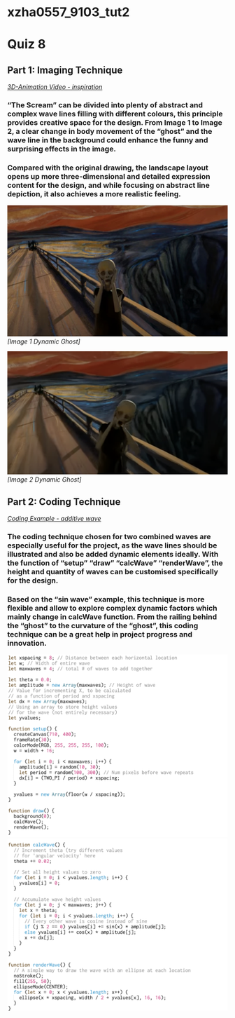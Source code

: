 # xzha0557_9103_tut2

# Quiz 8

## Part 1: Imaging Technique
*[3D-Animation Video - inspiration](https://www.youtube.com/watch?v=nPCD7OciF7A)* 

### “The Scream” can be divided into plenty of abstract and complex wave lines filling with different colours, this principle provides creative space for the design.  From Image 1 to Image 2, a clear change in body movement of the “ghost” and the wave line in the background could enhance the funny and surprising effects in the image. 

### Compared with the original drawing, the landscape layout opens up more three-dimensional and detailed expression content for the design, and while focusing on abstract line depiction, it also achieves a more realistic feeling. 

![Image 1 Dynamic Ghost](https://github.com/SilenceSinger/xzha0557_9103_tut2/blob/25cbc4c2d15ae139d04b33573b44e9f2f71bc307/readmeImages/Image%201%20Dynamic%20Ghost.jpg)
*[Image 1 Dynamic Ghost]* 

![Image 2 Dynamic Ghost](https://github.com/SilenceSinger/xzha0557_9103_tut2/blob/dd1563703271c3071be598699852fc0a3631aaec/readmeImages/Image%202%20Dynamic%20Ghost.png)
*[Image 2 Dynamic Ghost]* 

## Part 2: Coding Technique
*[Coding Example - additive wave](https://p5js.org/examples/math-additive-wave.html)*

### The coding technique chosen for two combined waves are especially useful for the project, as the wave lines should be illustrated and also be added dynamic elements ideally. With the function of “setup” “draw” “calcWave” “renderWave”, the height and quantity of waves can be customised specifically for the design. 

### Based on the “sin wave” example, this technique is more flexible and allow to explore complex dynamic factors which mainly change in calcWave function. From the railing behind the “ghost” to the curvature of the “ghost”, this coding technique can be a great help in project progress and innovation.

![Image 3 Additive Wave 1](https://github.com/SilenceSinger/xzha0557_9103_tut2/blob/dd1563703271c3071be598699852fc0a3631aaec/readmeImages/additive%20wave%201.png)
![Image 4 Additive Wave 2](https://github.com/SilenceSinger/xzha0557_9103_tut2/blob/dd1563703271c3071be598699852fc0a3631aaec/readmeImages/additive%20wave%202.png)
